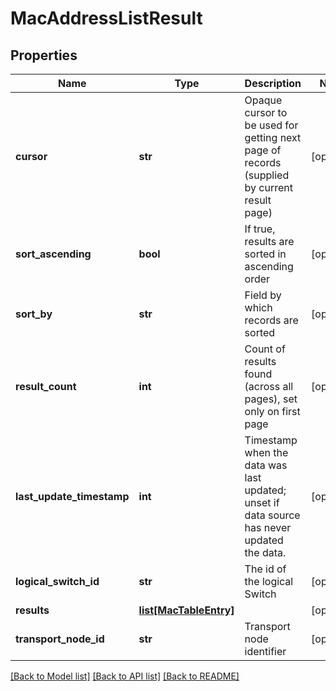 # MacAddressListResult

## Properties
Name | Type | Description | Notes
------------ | ------------- | ------------- | -------------
**cursor** | **str** | Opaque cursor to be used for getting next page of records (supplied by current result page) | [optional] 
**sort_ascending** | **bool** | If true, results are sorted in ascending order | [optional] 
**sort_by** | **str** | Field by which records are sorted | [optional] 
**result_count** | **int** | Count of results found (across all pages), set only on first page | [optional] 
**last_update_timestamp** | **int** | Timestamp when the data was last updated; unset if data source has never updated the data. | [optional] 
**logical_switch_id** | **str** | The id of the logical Switch | [optional] 
**results** | [**list[MacTableEntry]**](MacTableEntry.md) |  | [optional] 
**transport_node_id** | **str** | Transport node identifier | [optional] 

[[Back to Model list]](../README.md#documentation-for-models) [[Back to API list]](../README.md#documentation-for-api-endpoints) [[Back to README]](../README.md)

